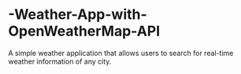 # -Weather-App-with-OpenWeatherMap-API
A simple weather application that allows users to search for real-time weather information of any city.
